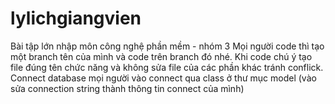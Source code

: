 # lylichgiangvien
Bài tập lớn nhập môn công nghệ phần mềm - nhóm 3
Mọi người code thì tạo một branch tên của mình và code trên branch đó nhé.
Khi code chú ý tạo file đúng tên chức năng và không sửa file của các phần khác tránh conflick.
Connect database mọi người vào connect qua class ở thư mục model (vào sửa connection string thành thông tin connect của mình)
